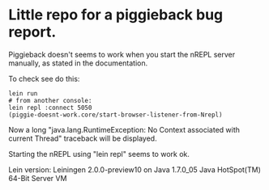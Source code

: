 # Little repo for a piggieback bug report. 

Piggieback doesn't seems to work when you start the nREPL server manually, as stated in the
documentation.

To check see do this:

    lein run
    # from another console:
    lein repl :connect 5050
    (piggie-doesnt-work.core/start-browser-listener-from-Nrepl)

Now a long "java.lang.RuntimeException: No Context associated with current Thread" traceback
will be displayed. 

Starting the nREPL using "lein repl" seems to work ok.

Lein version: Leiningen 2.0.0-preview10 on Java 1.7.0_05 Java HotSpot(TM) 64-Bit Server VM

